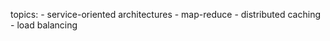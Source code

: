 topics:
    - service-oriented architectures
    - map-reduce
    - distributed caching
    - load balancing
